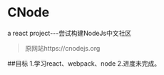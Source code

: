 # CNode
a react project---尝试构建NodeJs中文社区
> 原网站https://cnodejs.org

##目标
1.学习react、webpack、node
2.进度未完成。
